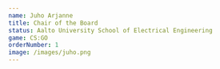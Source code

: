 ```yaml
---
name: Juho Arjanne
title: Chair of the Board
status: Aalto University School of Electrical Engineering
game: CS:GO
orderNumber: 1
image: /images/juho.png
---
```

